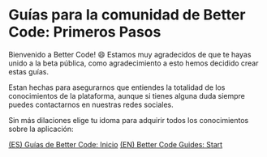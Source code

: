# Guías para la comunidad de Better Code: Primeros Pasos

Bienvenido a Better Code! :smile:
Estamos muy agradecidos de que te hayas unido a la beta pública, como agradecimiento a esto hemos decidido crear estas guías.

Estan hechas para asegurarnos que entiendes la totalidad de los conocimientos de la plataforma, aunque si tienes alguna duda siempre puedes contactarnos en nuestras redes sociales.

Sin más dilaciones elige tu idoma para adquirir todos los conocimientos sobre la aplicación:

[(ES) Guías de Better Code: Inicio](https://github.com/BetterCodeHQ/Guides/blob/master/docs/es/getting-started.md)
[(EN) Better Code Guides: Start](#)
